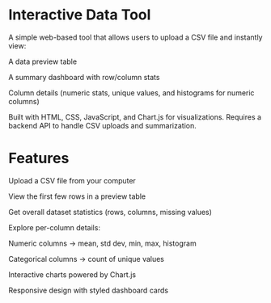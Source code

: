 # Interactive Data Tool

A simple web-based tool that allows users to upload a CSV file and instantly view:

A data preview table

A summary dashboard with row/column stats

Column details (numeric stats, unique values, and histograms for numeric columns)

Built with HTML, CSS, JavaScript, and Chart.js
 for visualizations.
Requires a backend API to handle CSV uploads and summarization.

# Features

Upload a CSV file from your computer

View the first few rows in a preview table

Get overall dataset statistics (rows, columns, missing values)

Explore per-column details:

Numeric columns → mean, std dev, min, max, histogram

Categorical columns → count of unique values

Interactive charts powered by Chart.js

Responsive design with styled dashboard cards
